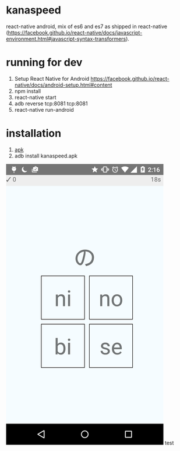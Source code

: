 # kanaspeed

react-native android, mix of es6 and es7 as shipped in react-native
(https://facebook.github.io/react-native/docs/javascript-environment.html#javascript-syntax-transformers).

# running for dev

1. Setup React Native for Android https://facebook.github.io/react-native/docs/android-setup.html#content
1. npm install
1. react-native start
2. adb reverse tcp:8081 tcp:8081
3. react-native run-android

# installation
1. [apk](https://github.com/cy/kanaspeed/raw/master/kanaspeed.apk)
2. adb install kanaspeed.apk

![screenshot](https://raw.githubusercontent.com/cy/kanaspeed/master/screen.png)
test

